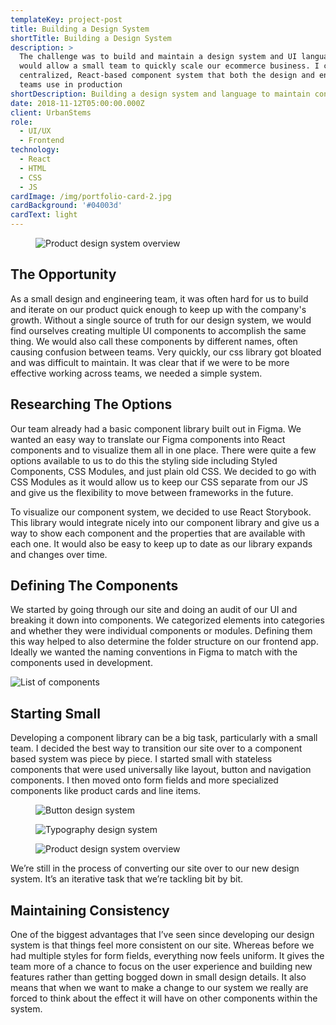 ```yaml
---
templateKey: project-post
title: Building a Design System
shortTitle: Building a Design System
description: >
  The challenge was to build and maintain a design system and UI language that
  would allow a small team to quickly scale our ecommerce business. I created a
  centralized, React-based component system that both the design and engineering
  teams use in production
shortDescription: Building a design system and language to maintain consistency and scale.
date: 2018-11-12T05:00:00.000Z
client: UrbanStems
role:
  - UI/UX
  - Frontend
technology:
  - React
  - HTML
  - CSS
  - JS
cardImage: /img/portfolio-card-2.jpg
cardBackground: '#04003d'
cardText: light
---
```

<figure>

![Product design system overview](/img/design-system-1.jpg)

</figure>

## The Opportunity

As a small design and engineering team, it was often hard for us to build and iterate on our product quick enough to keep up with the company's growth. Without a single source of truth for our design system, we would find ourselves creating multiple UI components to accomplish the same thing. We would also call these components by different names, often causing confusion between teams. Very quickly, our css library got bloated and was difficult to maintain. It was clear that if we were to be more effective working across teams, we needed a simple system.

## Researching The Options

Our team already had a basic component library built out in Figma. We wanted an easy way to translate our Figma components into React components and to visualize them all in one place. There were quite a few options available to us to do this the styling side including Styled Components, CSS Modules, and just plain old CSS. We decided to go with CSS Modules as it would allow us to keep our CSS separate from our JS and give us the flexibility to move between frameworks in the future.

To visualize our component system, we decided to use React Storybook. This library would integrate nicely into our component library and give us a way to show each component and the properties that are available with each one. It would also be easy to keep up to date as our library expands and changes over time.

## Defining The Components

We started by going through our site and doing an audit of our UI and breaking it down into components. We categorized elements into categories and whether they were individual components or modules. Defining them this way helped to also determine the folder structure on our frontend app. Ideally we wanted the naming conventions in Figma to match with the components used in development.

![List of components](/img/urbanstems-component-categories.png)

## Starting Small

Developing a component library can be a big task, particularly with a small team. I decided the best way to transition our site over to a component based system was piece by piece. I started small with stateless components that were used universally like layout, button and navigation components. I then moved onto form fields and more specialized components like product cards and line items.

<figure>

![Button design system](/img/urbanstems-design-system-buttons.png)

![Typography design system](/img/urbanstems-design-system-typography.png)

</figure>

<figure>

![Product design system overview](/img/urbanstems-design-system-feature-card.jpg)

</figure>

We’re still in the process of converting our site over to our new design system. It’s an iterative task that we’re tackling bit by bit.

## Maintaining Consistency

One of the biggest advantages that I’ve seen since developing our design system is that things feel more consistent on our site. Whereas before we had multiple styles for form fields, everything now feels uniform. It gives the team more of a chance to focus on the user experience and building new features rather than getting bogged down in small design details. It also means that when we want to make a change to our system we really are forced to think about the effect it will have on other components within the system.
